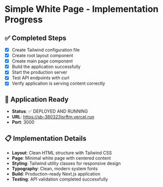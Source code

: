 # Simple White Page - Implementation Progress

## ✅ Completed Steps
- [x] Create Tailwind configuration file
- [x] Create root layout component
- [x] Create main page component
- [x] Build the application successfully
- [x] Start the production server
- [x] Test API endpoints with curl
- [x] Verify application is serving content correctly

## 🎉 Application Ready
- **Status**: ✅ DEPLOYED AND RUNNING
- **URL**: https://sb-380323jsrftm.vercel.run
- **Port**: 3000

## 📋 Implementation Details
- **Layout**: Clean HTML structure with Tailwind CSS
- **Page**: Minimal white page with centered content
- **Styling**: Tailwind utility classes for responsive design
- **Typography**: Clean, modern system fonts
- **Build**: Production-ready Next.js application
- **Testing**: API validation completed successfully